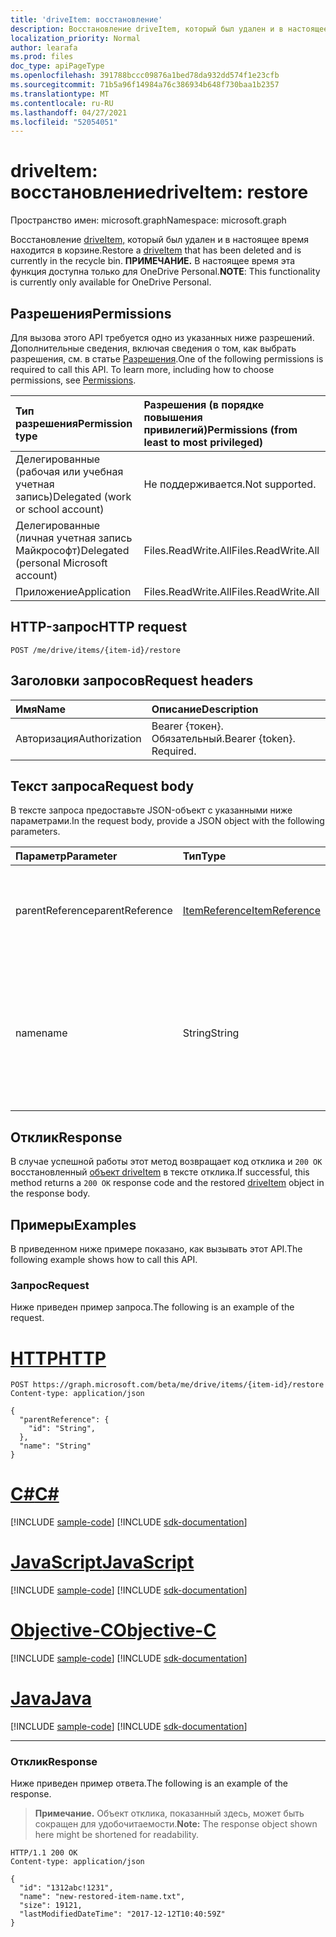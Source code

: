 ```yaml
---
title: 'driveItem: восстановление'
description: Восстановление driveItem, который был удален и в настоящее время находится в корзине.
localization_priority: Normal
author: learafa
ms.prod: files
doc_type: apiPageType
ms.openlocfilehash: 391788bccc09876a1bed78da932dd574f1e23cfb
ms.sourcegitcommit: 71b5a96f14984a76c386934b648f730baa1b2357
ms.translationtype: MT
ms.contentlocale: ru-RU
ms.lasthandoff: 04/27/2021
ms.locfileid: "52054051"
---
```

# <a name="driveitem-restore"></a><span data-ttu-id="dda64-103">driveItem: восстановление</span><span class="sxs-lookup"><span data-stu-id="dda64-103">driveItem: restore</span></span>

<span data-ttu-id="dda64-104">Пространство имен: microsoft.graph</span><span class="sxs-lookup"><span data-stu-id="dda64-104">Namespace: microsoft.graph</span></span>

<span data-ttu-id="dda64-105">Восстановление [driveItem,](../resources/driveitem.md) который был удален и в настоящее время находится в корзине.</span><span class="sxs-lookup"><span data-stu-id="dda64-105">Restore a [driveItem](../resources/driveitem.md) that has been deleted and is currently in the recycle bin.</span></span> <span data-ttu-id="dda64-106">**ПРИМЕЧАНИЕ.** В настоящее время эта функция доступна только для OneDrive Personal.</span><span class="sxs-lookup"><span data-stu-id="dda64-106">**NOTE**: This functionality is currently only available for OneDrive Personal.</span></span>

## <a name="permissions"></a><span data-ttu-id="dda64-107">Разрешения</span><span class="sxs-lookup"><span data-stu-id="dda64-107">Permissions</span></span>

<span data-ttu-id="dda64-p102">Для вызова этого API требуется одно из указанных ниже разрешений. Дополнительные сведения, включая сведения о том, как выбрать разрешения, см. в статье [Разрешения](/graph/permissions-reference).</span><span class="sxs-lookup"><span data-stu-id="dda64-p102">One of the following permissions is required to call this API. To learn more, including how to choose permissions, see [Permissions](/graph/permissions-reference).</span></span>

| <span data-ttu-id="dda64-110">Тип разрешения</span><span class="sxs-lookup"><span data-stu-id="dda64-110">Permission type</span></span>                        | <span data-ttu-id="dda64-111">Разрешения (в порядке повышения привилегий)</span><span class="sxs-lookup"><span data-stu-id="dda64-111">Permissions (from least to most privileged)</span></span> |
|:---------------------------------------|:--------------------------------------------|
| <span data-ttu-id="dda64-112">Делегированные (рабочая или учебная учетная запись)</span><span class="sxs-lookup"><span data-stu-id="dda64-112">Delegated (work or school account)</span></span>     | <span data-ttu-id="dda64-113">Не поддерживается.</span><span class="sxs-lookup"><span data-stu-id="dda64-113">Not supported.</span></span> |
| <span data-ttu-id="dda64-114">Делегированные (личная учетная запись Майкрософт)</span><span class="sxs-lookup"><span data-stu-id="dda64-114">Delegated (personal Microsoft account)</span></span> | <span data-ttu-id="dda64-115">Files.ReadWrite.All</span><span class="sxs-lookup"><span data-stu-id="dda64-115">Files.ReadWrite.All</span></span> |
| <span data-ttu-id="dda64-116">Приложение</span><span class="sxs-lookup"><span data-stu-id="dda64-116">Application</span></span>                            | <span data-ttu-id="dda64-117">Files.ReadWrite.All</span><span class="sxs-lookup"><span data-stu-id="dda64-117">Files.ReadWrite.All</span></span> |

## <a name="http-request"></a><span data-ttu-id="dda64-118">HTTP-запрос</span><span class="sxs-lookup"><span data-stu-id="dda64-118">HTTP request</span></span>

<!-- { "blockType": "ignored" } -->

```http
POST /me/drive/items/{item-id}/restore
```

## <a name="request-headers"></a><span data-ttu-id="dda64-119">Заголовки запросов</span><span class="sxs-lookup"><span data-stu-id="dda64-119">Request headers</span></span>

| <span data-ttu-id="dda64-120">Имя</span><span class="sxs-lookup"><span data-stu-id="dda64-120">Name</span></span>          | <span data-ttu-id="dda64-121">Описание</span><span class="sxs-lookup"><span data-stu-id="dda64-121">Description</span></span>   |
|:--------------|:--------------|
| <span data-ttu-id="dda64-122">Авторизация</span><span class="sxs-lookup"><span data-stu-id="dda64-122">Authorization</span></span> | <span data-ttu-id="dda64-p103">Bearer {токен}. Обязательный.</span><span class="sxs-lookup"><span data-stu-id="dda64-p103">Bearer {token}. Required.</span></span> |

## <a name="request-body"></a><span data-ttu-id="dda64-125">Текст запроса</span><span class="sxs-lookup"><span data-stu-id="dda64-125">Request body</span></span>

<span data-ttu-id="dda64-126">В тексте запроса предоставьте JSON-объект с указанными ниже параметрами.</span><span class="sxs-lookup"><span data-stu-id="dda64-126">In the request body, provide a JSON object with the following parameters.</span></span>

| <span data-ttu-id="dda64-127">Параметр</span><span class="sxs-lookup"><span data-stu-id="dda64-127">Parameter</span></span>     | <span data-ttu-id="dda64-128">Тип</span><span class="sxs-lookup"><span data-stu-id="dda64-128">Type</span></span>                                         | <span data-ttu-id="dda64-129">Описание</span><span class="sxs-lookup"><span data-stu-id="dda64-129">Description</span></span> |
|:--------------|:---------------------------------------------|:------------|
|<span data-ttu-id="dda64-130">parentReference</span><span class="sxs-lookup"><span data-stu-id="dda64-130">parentReference</span></span>|[<span data-ttu-id="dda64-131">ItemReference</span><span class="sxs-lookup"><span data-stu-id="dda64-131">ItemReference</span></span>](../resources/itemreference.md)| <span data-ttu-id="dda64-132">Необязательный.</span><span class="sxs-lookup"><span data-stu-id="dda64-132">Optional.</span></span> <span data-ttu-id="dda64-133">Ссылка на родительский элемент, в который будет восстановлен удаленный элемент.</span><span class="sxs-lookup"><span data-stu-id="dda64-133">Reference to the parent item the deleted item will be restored to.</span></span> |
|<span data-ttu-id="dda64-134">name</span><span class="sxs-lookup"><span data-stu-id="dda64-134">name</span></span>           |<span data-ttu-id="dda64-135">String</span><span class="sxs-lookup"><span data-stu-id="dda64-135">String</span></span>                                        | <span data-ttu-id="dda64-136">Необязательный параметр.</span><span class="sxs-lookup"><span data-stu-id="dda64-136">Optional.</span></span> <span data-ttu-id="dda64-137">Новое имя восстановленного элемента.</span><span class="sxs-lookup"><span data-stu-id="dda64-137">The new name for the restored item.</span></span> <span data-ttu-id="dda64-138">Если оно не предоставлено, будет использовано такое же имя, как в оригинале.</span><span class="sxs-lookup"><span data-stu-id="dda64-138">If this isn't provided, the same name will be used as the original.</span></span> |

## <a name="response"></a><span data-ttu-id="dda64-139">Отклик</span><span class="sxs-lookup"><span data-stu-id="dda64-139">Response</span></span>

<span data-ttu-id="dda64-140">В случае успешной работы этот метод возвращает код отклика и `200 OK` восстановленный [объект driveItem](../resources/driveitem.md) в тексте отклика.</span><span class="sxs-lookup"><span data-stu-id="dda64-140">If successful, this method returns a `200 OK` response code and the restored [driveItem](../resources/driveitem.md) object in the response body.</span></span>

## <a name="examples"></a><span data-ttu-id="dda64-141">Примеры</span><span class="sxs-lookup"><span data-stu-id="dda64-141">Examples</span></span>

<span data-ttu-id="dda64-142">В приведенном ниже примере показано, как вызывать этот API.</span><span class="sxs-lookup"><span data-stu-id="dda64-142">The following example shows how to call this API.</span></span>

### <a name="request"></a><span data-ttu-id="dda64-143">Запрос</span><span class="sxs-lookup"><span data-stu-id="dda64-143">Request</span></span>

<span data-ttu-id="dda64-144">Ниже приведен пример запроса.</span><span class="sxs-lookup"><span data-stu-id="dda64-144">The following is an example of the request.</span></span>

# <a name="http"></a>[<span data-ttu-id="dda64-145">HTTP</span><span class="sxs-lookup"><span data-stu-id="dda64-145">HTTP</span></span>](#tab/http)
<!-- {
  "blockType": "request",
  "name": "restore-item",
  "scopes": "files.readwrite",
  "target": "action"
}-->

```http
POST https://graph.microsoft.com/beta/me/drive/items/{item-id}/restore
Content-type: application/json

{
  "parentReference": {
    "id": "String",
  },
  "name": "String"
}
```
# <a name="c"></a>[<span data-ttu-id="dda64-146">C#</span><span class="sxs-lookup"><span data-stu-id="dda64-146">C#</span></span>](#tab/csharp)
[!INCLUDE [sample-code](../includes/snippets/csharp/restore-item-csharp-snippets.md)]
[!INCLUDE [sdk-documentation](../includes/snippets/snippets-sdk-documentation-link.md)]

# <a name="javascript"></a>[<span data-ttu-id="dda64-147">JavaScript</span><span class="sxs-lookup"><span data-stu-id="dda64-147">JavaScript</span></span>](#tab/javascript)
[!INCLUDE [sample-code](../includes/snippets/javascript/restore-item-javascript-snippets.md)]
[!INCLUDE [sdk-documentation](../includes/snippets/snippets-sdk-documentation-link.md)]

# <a name="objective-c"></a>[<span data-ttu-id="dda64-148">Objective-C</span><span class="sxs-lookup"><span data-stu-id="dda64-148">Objective-C</span></span>](#tab/objc)
[!INCLUDE [sample-code](../includes/snippets/objc/restore-item-objc-snippets.md)]
[!INCLUDE [sdk-documentation](../includes/snippets/snippets-sdk-documentation-link.md)]

# <a name="java"></a>[<span data-ttu-id="dda64-149">Java</span><span class="sxs-lookup"><span data-stu-id="dda64-149">Java</span></span>](#tab/java)
[!INCLUDE [sample-code](../includes/snippets/java/restore-item-java-snippets.md)]
[!INCLUDE [sdk-documentation](../includes/snippets/snippets-sdk-documentation-link.md)]

---


### <a name="response"></a><span data-ttu-id="dda64-150">Отклик</span><span class="sxs-lookup"><span data-stu-id="dda64-150">Response</span></span>

<span data-ttu-id="dda64-151">Ниже приведен пример ответа.</span><span class="sxs-lookup"><span data-stu-id="dda64-151">The following is an example of the response.</span></span>

> <span data-ttu-id="dda64-152">**Примечание.** Объект отклика, показанный здесь, может быть сокращен для удобочитаемости.</span><span class="sxs-lookup"><span data-stu-id="dda64-152">**Note:** The response object shown here might be shortened for readability.</span></span>

<!-- {
  "blockType": "response",
  "truncated": true,
  "@odata.type": "microsoft.graph.driveItem"
} -->

```http
HTTP/1.1 200 OK
Content-type: application/json

{
  "id": "1312abc!1231",
  "name": "new-restored-item-name.txt",
  "size": 19121,
  "lastModifiedDateTime": "2017-12-12T10:40:59Z"
}
```

<!-- uuid: 16cd6b66-4b1a-43a1-adaf-3a886856ed98
2019-02-04 14:57:30 UTC -->
<!-- {
  "type": "#page.annotation",
  "description": "Restore a DriveItem.",
  "keywords": "retore,item,driveitem",
  "section": "documentation",
  "tocPath": "Items/Restore"
}-->

